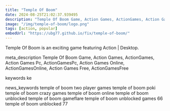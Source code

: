 ```yaml
---
title: "Temple Of Boom"
date: 2024-08-25T21:02:37.939495
description: "Temple Of Boom Game, Action Games, ActionGames, Action Games Pc, ActionGamesPc, Action Games Online, ActionGamesOnline, Action Games Free, ActionGamesFree"
image: "/img/temple-of-boom/logo.png"
tags: [action, popular]
embedUrl: "https://ubg77.github.io/fix/temple-of-boom/"
---
```


Temple Of Boom is an exciting game featuring Action | Desktop.

meta_description
Temple Of Boom Game, Action Games, ActionGames, Action Games Pc, ActionGamesPc, Action Games Online, ActionGamesOnline, Action Games Free, ActionGamesFree


keywords
ke


news_keywords
temple of boom two player games temple of boom poki temple of boom crazy games temple of boom online temple of boom unblocked temple of boom gameflare temple of boom unblocked games 66 temple of boom unblocked 77
